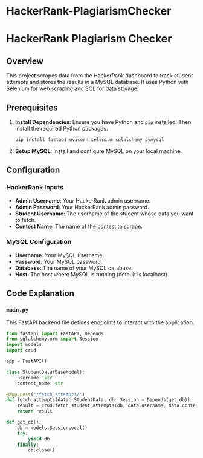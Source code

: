# HackerRank-PlagiarismChecker
# HackerRank Plagiarism Checker

## Overview

This project scrapes data from the HackerRank dashboard to track student attempts and stores the results in a MySQL database. It uses Python with Selenium for web scraping and SQL for data storage.

## Prerequisites

1. **Install Dependencies**: Ensure you have Python and `pip` installed. Then install the required Python packages.

    ```bash
    pip install fastapi uvicorn selenium sqlalchemy pymysql
    ```

2. **Setup MySQL**: Install and configure MySQL on your local machine.

## Configuration

### HackerRank Inputs

- **Admin Username**: Your HackerRank admin username.
- **Admin Password**: Your HackerRank admin password.
- **Student Username**: The username of the student whose data you want to fetch.
- **Contest Name**: The name of the contest to scrape.

### MySQL Configuration

- **Username**: Your MySQL username.
- **Password**: Your MySQL password.
- **Database**: The name of your MySQL database.
- **Host**: The host where MySQL is running (default is localhost).

## Code Explanation

### `main.py`

This FastAPI backend file defines endpoints to interact with the application.

```python
from fastapi import FastAPI, Depends
from sqlalchemy.orm import Session
import models
import crud

app = FastAPI()

class StudentData(BaseModel):
    username: str
    contest_name: str

@app.post("/fetch_attempts/")
def fetch_attempts(data: StudentData, db: Session = Depends(get_db)):
    result = crud.fetch_student_attempts(db, data.username, data.contest_name)
    return result

def get_db():
    db = models.SessionLocal()
    try:
        yield db
    finally:
        db.close()

